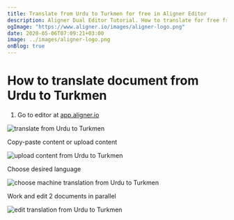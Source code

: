```yaml
---
title: Translate from Urdu to Turkmen for free in Aligner Editor
description: Aligner Dual Editor Tutorial. How to translate for free from Urdu to Turkmen. Aligner is multilingual document management platform. 
ogImage: "https://www.aligner.io/images/aligner-logo.png"
date: 2020-05-06T07:09:21+03:00
image: ../images/aligner-logo.png
onBlog: true
---
```


# How to translate document from Urdu to Turkmen

1. Go to editor at [app.aligner.io](https://app.aligner.io "Aligner App web page")

![translate from Urdu to Turkmen](../aligner-blank-editor.png "translate from Urdu to Turkmen")

Copy-paste content or upload content

![upload content from Urdu to Turkmen](../aligner-uploaded-document.png "upload content from Urdu to Turkmen")

Choose desired language

![choose machine translation from Urdu to Turkmen](../aligner-language-dropdown.png "choose machine translation from Urdu to Turkmen")

Work and edit 2 documents in parallel

![edit translation from Urdu to Turkmen](../aligner-double-sitded-editor.png "edit translation from Urdu to Turkmen")

